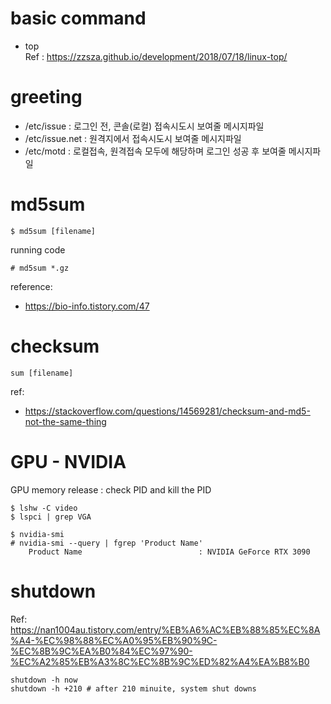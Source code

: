 # basic command
- top  
	Ref : https://zzsza.github.io/development/2018/07/18/linux-top/

# greeting
- /etc/issue : 로그인 전, 콘솔(로컬) 접속시도시 보여줄 메시지파일
- /etc/issue.net : 원격지에서 접속시도시 보여줄 메시지파일
- /etc/motd : 로컬접속, 원격접속 모두에 해당하며 로그인 성공 후 보여줄 메시지파일

# md5sum
```
$ md5sum [filename]
```

running code
```
# md5sum *.gz
```


reference: 
- https://bio-info.tistory.com/47

# checksum
```
sum [filename]
```
ref:
- https://stackoverflow.com/questions/14569281/checksum-and-md5-not-the-same-thing

# GPU - NVIDIA
GPU memory release : check PID and kill the PID
```
$ lshw -C video
$ lspci | grep VGA

$ nvidia-smi
# nvidia-smi --query | fgrep 'Product Name'
    Product Name                          : NVIDIA GeForce RTX 3090
```

# shutdown
Ref: https://nan1004au.tistory.com/entry/%EB%A6%AC%EB%88%85%EC%8A%A4-%EC%98%88%EC%A0%95%EB%90%9C-%EC%8B%9C%EA%B0%84%EC%97%90-%EC%A2%85%EB%A3%8C%EC%8B%9C%ED%82%A4%EA%B8%B0
```
shutdown -h now
shutdown -h +210 # after 210 minuite, system shut downs
```
